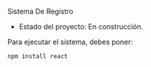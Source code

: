 <hi> Sistema De Registro </hi>

- Estado del proyecto: En construcción.

Para ejecutar el sistema, debes poner:

```npm install react```
